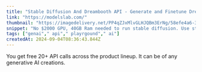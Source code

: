 ```yaml
---
title: "Stable Diffusion And Dreambooth API - Generate and Finetune Dreambooth Stable Diffusion using API"
link: "https://modelslab.com/"
thumbnail: "https://imagedelivery.net/PP4qZJxMlvGLHJQBm3ErNg/58efe4a6-3522-4240-b80c-7c3140109300/768"
snippet: "No $2000 GPU, 40GB Ram needed to run stable diffusion. Use stable diffusion API to save cost, time, money and get 50X faster image generations"
tags: ["genai"," api"," playrgound"," ai"]
createdAt: 2024-09-04T08:36:43.844Z
---
```

You get free 20+ API calls across the product lineup. It can be of any generative AI creations.
